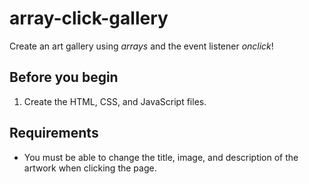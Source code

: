 # array-click-gallery

Create an art gallery using *arrays* and the event listener *onclick*!

## Before you begin
1. Create the HTML, CSS, and JavaScript files. 

## Requirements
- You must be able to change the title, image, and description of the artwork when clicking the page.
